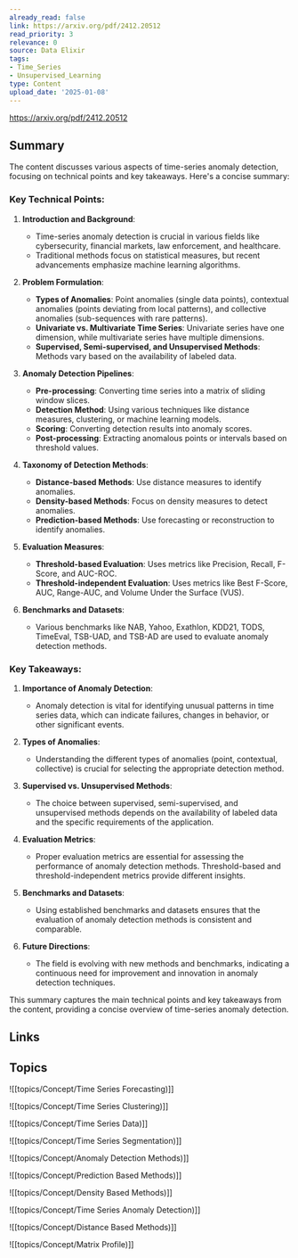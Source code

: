 ```yaml
---
already_read: false
link: https://arxiv.org/pdf/2412.20512
read_priority: 3
relevance: 0
source: Data Elixir
tags:
- Time_Series
- Unsupervised_Learning
type: Content
upload_date: '2025-01-08'
---
```


https://arxiv.org/pdf/2412.20512
## Summary

The content discusses various aspects of time-series anomaly detection, focusing on technical points and key takeaways. Here's a concise summary:

### Key Technical Points:
1. **Introduction and Background**:
   - Time-series anomaly detection is crucial in various fields like cybersecurity, financial markets, law enforcement, and healthcare.
   - Traditional methods focus on statistical measures, but recent advancements emphasize machine learning algorithms.

2. **Problem Formulation**:
   - **Types of Anomalies**: Point anomalies (single data points), contextual anomalies (points deviating from local patterns), and collective anomalies (sub-sequences with rare patterns).
   - **Univariate vs. Multivariate Time Series**: Univariate series have one dimension, while multivariate series have multiple dimensions.
   - **Supervised, Semi-supervised, and Unsupervised Methods**: Methods vary based on the availability of labeled data.

3. **Anomaly Detection Pipelines**:
   - **Pre-processing**: Converting time series into a matrix of sliding window slices.
   - **Detection Method**: Using various techniques like distance measures, clustering, or machine learning models.
   - **Scoring**: Converting detection results into anomaly scores.
   - **Post-processing**: Extracting anomalous points or intervals based on threshold values.

4. **Taxonomy of Detection Methods**:
   - **Distance-based Methods**: Use distance measures to identify anomalies.
   - **Density-based Methods**: Focus on density measures to detect anomalies.
   - **Prediction-based Methods**: Use forecasting or reconstruction to identify anomalies.

5. **Evaluation Measures**:
   - **Threshold-based Evaluation**: Uses metrics like Precision, Recall, F-Score, and AUC-ROC.
   - **Threshold-independent Evaluation**: Uses metrics like Best F-Score, AUC, Range-AUC, and Volume Under the Surface (VUS).

6. **Benchmarks and Datasets**:
   - Various benchmarks like NAB, Yahoo, Exathlon, KDD21, TODS, TimeEval, TSB-UAD, and TSB-AD are used to evaluate anomaly detection methods.

### Key Takeaways:
1. **Importance of Anomaly Detection**:
   - Anomaly detection is vital for identifying unusual patterns in time series data, which can indicate failures, changes in behavior, or other significant events.

2. **Types of Anomalies**:
   - Understanding the different types of anomalies (point, contextual, collective) is crucial for selecting the appropriate detection method.

3. **Supervised vs. Unsupervised Methods**:
   - The choice between supervised, semi-supervised, and unsupervised methods depends on the availability of labeled data and the specific requirements of the application.

4. **Evaluation Metrics**:
   - Proper evaluation metrics are essential for assessing the performance of anomaly detection methods. Threshold-based and threshold-independent metrics provide different insights.

5. **Benchmarks and Datasets**:
   - Using established benchmarks and datasets ensures that the evaluation of anomaly detection methods is consistent and comparable.

6. **Future Directions**:
   - The field is evolving with new methods and benchmarks, indicating a continuous need for improvement and innovation in anomaly detection techniques.

This summary captures the main technical points and key takeaways from the content, providing a concise overview of time-series anomaly detection.
## Links


## Topics

![[topics/Concept/Time Series Forecasting)]]

![[topics/Concept/Time Series Clustering)]]

![[topics/Concept/Time Series Data)]]

![[topics/Concept/Time Series Segmentation)]]

![[topics/Concept/Anomaly Detection Methods)]]

![[topics/Concept/Prediction Based Methods)]]

![[topics/Concept/Density Based Methods)]]

![[topics/Concept/Time Series Anomaly Detection)]]

![[topics/Concept/Distance Based Methods)]]

![[topics/Concept/Matrix Profile)]]